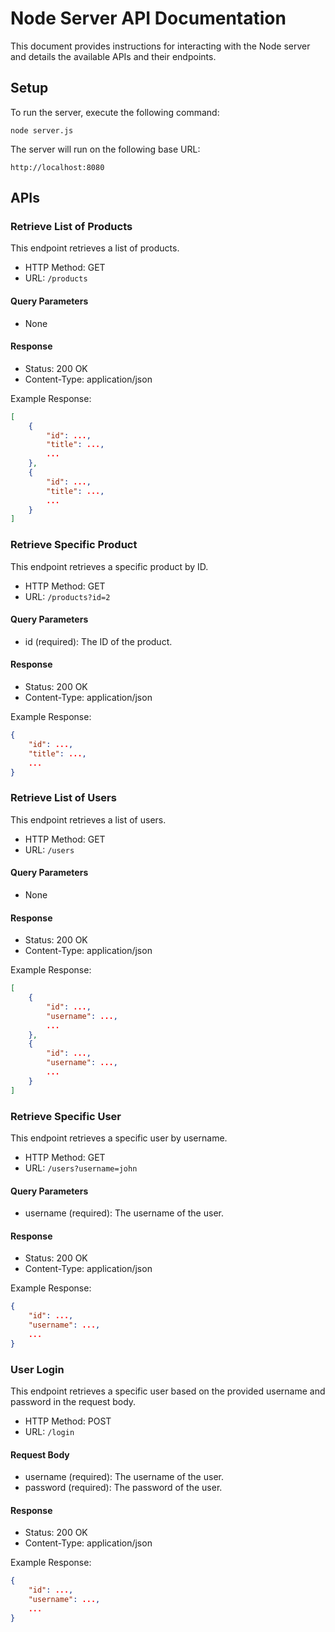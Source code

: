 # Node Server API Documentation

This document provides instructions for interacting with the Node server and details the available APIs and their endpoints.

## Setup

To run the server, execute the following command:

```
node server.js
```

The server will run on the following base URL:

```
http://localhost:8080
```

## APIs

### Retrieve List of Products

This endpoint retrieves a list of products.

- HTTP Method: GET
- URL: `/products`

#### Query Parameters

- None

#### Response

- Status: 200 OK
- Content-Type: application/json

Example Response:

```json
[
    {
        "id": ...,
        "title": ...,
        ...
    },
    {
        "id": ...,
        "title": ...,
        ...
    }
]
```

### Retrieve Specific Product

This endpoint retrieves a specific product by ID.

- HTTP Method: GET
- URL: `/products?id=2`

#### Query Parameters

- id (required): The ID of the product.

#### Response

- Status: 200 OK
- Content-Type: application/json

Example Response:

```json
{
    "id": ...,
    "title": ...,
    ...
}
```

### Retrieve List of Users

This endpoint retrieves a list of users.

- HTTP Method: GET
- URL: `/users`

#### Query Parameters

- None

#### Response

- Status: 200 OK
- Content-Type: application/json

Example Response:

```json
[
    {
        "id": ...,
        "username": ...,
        ...
    },
    {
        "id": ...,
        "username": ...,
        ...
    }
]
```

### Retrieve Specific User

This endpoint retrieves a specific user by username.

- HTTP Method: GET
- URL: `/users?username=john`

#### Query Parameters

- username (required): The username of the user.

#### Response

- Status: 200 OK
- Content-Type: application/json

Example Response:

```json
{
    "id": ...,
    "username": ...,
    ...
}
```

### User Login

This endpoint retrieves a specific user based on the provided username and password in the request body.

- HTTP Method: POST
- URL: `/login`

#### Request Body

- username (required): The username of the user.
- password (required): The password of the user.

#### Response

- Status: 200 OK
- Content-Type: application/json

Example Response:

```json
{
    "id": ...,
    "username": ...,
    ...
}
```
